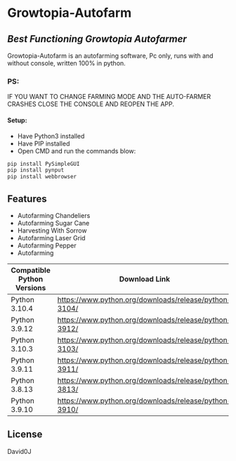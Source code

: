 # Growtopia-Autofarm
## _Best Functioning Growtopia Autofarmer_

Growtopia-Autofarm is an autofarming software, Pc only, runs with and without console,
written 100% in python.
### PS:
IF YOU WANT TO CHANGE FARMING MODE AND THE AUTO-FARMER CRASHES CLOSE THE CONSOLE AND REOPEN THE APP.

#### Setup:

- Have Python3 installed
- Have PIP installed
- Open CMD and run the commands blow:
```sh
pip install PySimpleGUI
pip install pynput
pip install webbrowser
```
## Features

- Autofarming Chandeliers
- Autofarming Sugar Cane
- Harvesting With Sorrow
- Autofarming Laser Grid
- Autofarming Pepper
- Autofarming 


| Compatible Python Versions | Download Link |
| ------ | ------ |
| Python 3.10.4 | https://www.python.org/downloads/release/python-3104/ |
| Python 3.9.12 | https://www.python.org/downloads/release/python-3912/ |
| Python 3.10.3 | https://www.python.org/downloads/release/python-3103/ |
| Python 3.9.11 | https://www.python.org/downloads/release/python-3911/ |
| Python 3.8.13 | https://www.python.org/downloads/release/python-3813/ |
| Python 3.9.10 | https://www.python.org/downloads/release/python-3910/ |


## License

David0J

[//]: # (This Software is owned by David0J)
